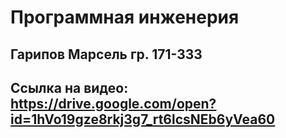 # Программная инженерия
## Гарипов Марсель гр. 171-333
## Ссылка на видео: https://drive.google.com/open?id=1hVo19gze8rkj3g7_rt6lcsNEb6yVea60